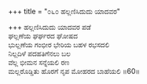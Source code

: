 +++
title = "೦೬೦ ಹಲ್ಲಣಿಸಿದುದು ಯಾದವರ"

+++
ಹಲ್ಲಣಿಸಿದುದು ಯಾದವರ ಪಡೆ  
ಘಲ್ಲಣೆಯ ಘರ್ಘರದ ಘೋಷದ  
ಭುಲ್ಲಣೆಯ ಗಂಭೀರ ಭೇರಿಯ ಬಹಳ ರಭಸದಲಿ  
ನಿಲ್ಲದಿಳೆ ಪದಹತಿಗೆನಲು ಬಲ  
ವೆಲ್ಲ ಭೀಮನ ಸನ್ನೆಯಲಿ ರಣ  
ಮಲ್ಲರೊಡ್ಡಿತು ಹೊರಗೆ ನೃಪ ಮೋಹರದ ಬಾಹೆಯಲಿ    ॥60॥